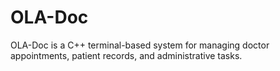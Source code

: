 # OLA-Doc
OLA-Doc is a C++ terminal-based system for managing doctor appointments, patient records, and administrative tasks.
